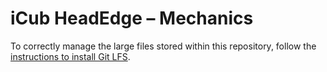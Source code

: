 iCub HeadEdge – Mechanics
=========================

To correctly manage the large files stored within this repository, follow the [instructions to install Git LFS][1].

[1]: https://help.github.com/en/articles/installing-git-large-file-storage